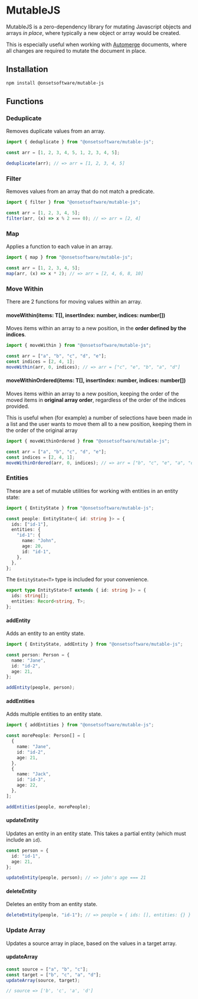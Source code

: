 # MutableJS

MutableJS is a zero-dependency library for mutating Javascript objects and arrays _in place_, where typically a new object or array would be created.

This is especially useful when working with [Automerge](https://automerge.org/) documents, where all changes are required to mutate the document in place.

## Installation

```bash
npm install @onsetsoftware/mutable-js
```

## Functions

### Deduplicate

Removes duplicate values from an array.

```typescript
import { deduplicate } from "@onsetsoftware/mutable-js";

const arr = [1, 2, 3, 4, 5, 1, 2, 3, 4, 5];

deduplicate(arr); // => arr = [1, 2, 3, 4, 5]
```

### Filter

Removes values from an array that do not match a predicate.

```typescript
import { filter } from "@onsetsoftware/mutable-js";

const arr = [1, 2, 3, 4, 5];
filter(arr, (x) => x % 2 === 0); // => arr = [2, 4]
```

### Map

Applies a function to each value in an array.

```typescript
import { map } from "@onsetsoftware/mutable-js";

const arr = [1, 2, 3, 4, 5];
map(arr, (x) => x * 2); // => arr = [2, 4, 6, 8, 10]
```

### Move Within

There are 2 functions for moving values within an array.

#### moveWithin(items: T[], insertIndex: number, indices: number[])

Moves items within an array to a new position, in the **order defined by the indices**.

```typescript
import { moveWithin } from "@onsetsoftware/mutable-js";

const arr = ["a", "b", "c", "d", "e"];
const indices = [2, 4, 1];
moveWithin(arr, 0, indices); // => arr = ["c", "e", "b", "a", "d"]
```

#### moveWithinOrdered(items: T[], insertIndex: number, indices: number[])

Moves items within an array to a new position, keeping the order of the moved items in **original array order**, regardless of the order of the indices provided.

This is useful when (for example) a number of selections have been made in a list and the user wants to move them all to a new position, keeping them in the order of the original array

```typescript
import { moveWithinOrdered } from "@onsetsoftware/mutable-js";

const arr = ["a", "b", "c", "d", "e"];
const indices = [2, 4, 1];
moveWithinOrdered(arr, 0, indices); // => arr = ["b", "c", "e", "a", "d"]
```

### Entities

These are a set of mutable utilities for working with entities in an entity state:

```typescript
import { EntityState } from "@onsetsoftware/mutable-js";

const people: EntityState<{ id: string }> = {
  ids: ["id-1"],
  entities: {
    "id-1": {
      name: "John",
      age: 20,
      id: "id-1",
    },
  },
};
```

The `EntityState<T>` type is included for your convenience.

```typescript
export type EntityState<T extends { id: string }> = {
  ids: string[];
  entities: Record<string, T>;
};
```

#### addEntity

Adds an entity to an entity state.

```typescript
import { EntityState, addEntity } from "@onsetsoftware/mutable-js";

const person: Person = {
  name: "Jane",
  id: "id-2",
  age: 21,
};

addEntity(people, person);
```

#### addEntities

Adds multiple entities to an entity state.

```typescript
import { addEntities } from "@onsetsoftware/mutable-js";

const morePeople: Person[] = [
  {
    name: "Jane",
    id: "id-2",
    age: 21,
  },
  {
    name: "Jack",
    id: "id-3",
    age: 22,
  },
];

addEntities(people, morePeople);
```

#### updateEntity

Updates an entity in an entity state. This takes a partial entity (which must include an `id`).

```typescript
const person = {
  id: "id-1",
  age: 21,
};

updateEntity(people, person); // => john's age === 21
```

#### deleteEntity

Deletes an entity from an entity state.

```typescript
deleteEntity(people, "id-1"); // => people = { ids: [], entities: {} }
```

### Update Array

Updates a source array in place, based on the values in a target array.

#### updateArray

```typescript
const source = ["a", "b", "c"];
const target = ["b", "c", "a", "d"];
updateArray(source, target);

// source => ['b', 'c', 'a', 'd']
```
